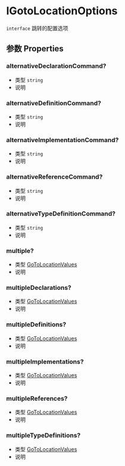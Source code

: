 # IGotoLocationOptions
`interface` 跳转的配置选项

## 参数 Properties

### alternativeDeclarationCommand?
+ 类型 `string` 
+ 说明
### alternativeDefinitionCommand?
+ 类型 `string` 
+ 说明
### alternativeImplementationCommand?
+ 类型 `string` 
+ 说明
### alternativeReferenceCommand?
+ 类型 `string` 
+ 说明
### alternativeTypeDefinitionCommand?
+ 类型 `string` 
+ 说明
### multiple?
+ 类型 [GoToLocationValues](./Alias.md#gotolocationvalues)
+ 说明
### multipleDeclarations?
+ 类型 [GoToLocationValues](./Alias.md#gotolocationvalues)
+ 说明
### multipleDefinitions?
+ 类型 [GoToLocationValues](./Alias.md#gotolocationvalues)
+ 说明
### multipleImplementations?
+ 类型 [GoToLocationValues](./Alias.md#gotolocationvalues)
+ 说明
### multipleReferences?
+ 类型 [GoToLocationValues](./Alias.md#gotolocationvalues)
+ 说明
### multipleTypeDefinitions?
+ 类型 [GoToLocationValues](./Alias.md#gotolocationvalues)
+ 说明